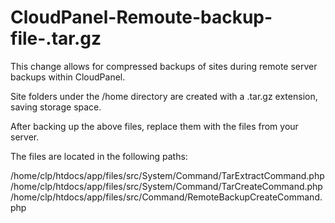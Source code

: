 # CloudPanel-Remoute-backup-file-.tar.gz

This change allows for compressed backups of sites during remote server backups within CloudPanel.

Site folders under the /home directory are created with a .tar.gz extension, saving storage space.

After backing up the above files, replace them with the files from your server.

The files are located in the following paths:

/home/clp/htdocs/app/files/src/System/Command/TarExtractCommand.php
/home/clp/htdocs/app/files/src/System/Command/TarCreateCommand.php
/home/clp/htdocs/app/files/src/Command/RemoteBackupCreateCommand.php
